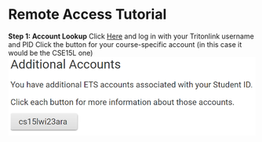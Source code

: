 # Remote Access Tutorial

**Step 1: Account Lookup**
Click [Here](https://sdacs.ucsd.edu/~icc/index.php) and log in with your Tritonlink username and PID
Click the button for your course-specific account (in this case it would be the CSE15L one)
![Image](accountLookup.png)
